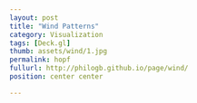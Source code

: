 ```yaml
---
layout: post
title: "Wind Patterns"
category: Visualization
tags: [Deck.gl]
thumb: assets/wind/1.jpg
permalink: hopf
fullurl: http://philogb.github.io/page/wind/
position: center center

---
```



